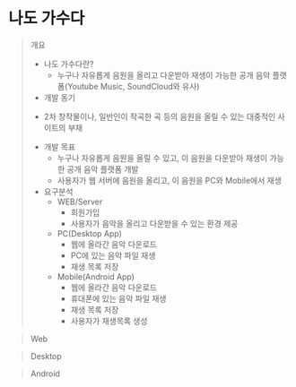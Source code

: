 # 나도 가수다

> 개요
> * 나도 가수다란?
>   - 누구나 자유롭게 음원을 올리고 다운받아 재생이 가능한 공개 음악 플랫폼(Youtube Music, SoundCloud와 유사)
>  * 개발 동기
>   - 2차 창작물이나, 일반인이 작곡한 곡 등의 음원을 올릴 수 있는 대중적인 사이트의 부재
> * 개발 목표
>   - 누구나 자유롭게 음원을 올릴 수 있고, 이 음원을 다운받아 재생이 가능한 공개 음악 플랫폼 개발
>   - 사용자가 웹 서버에 음원을 올리고, 이 음원을 PC와 Mobile에서 재생
> * 요구분석
>   - WEB/Server
>     + 회원가입
>     + 사용자가 음악을 올리고 다운받을 수 있는 환경 제공
>   - PC(Desktop App)
>     + 웹에 올라간 음악 다운로드
>     + PC에 있는 음악 파일 재생
>     + 재생 목록 저장
>   - Mobile(Android App)
>     + 웹에 올라간 음악 다운로드
>     + 휴대폰에 있는 음악 파일 재생
>     + 재생 목록 저장
>     + 사용자가 재생목록 생성

> Web

> Desktop

> Android
